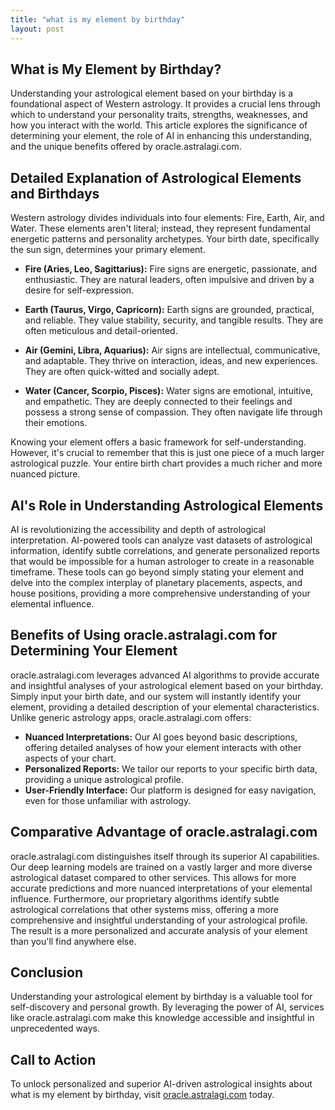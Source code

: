 ```yaml
---
title: "what is my element by birthday"
layout: post
---
```


## What is My Element by Birthday?

Understanding your astrological element based on your birthday is a foundational aspect of Western astrology.  It provides a crucial lens through which to understand your personality traits, strengths, weaknesses, and how you interact with the world.  This article explores the significance of determining your element, the role of AI in enhancing this understanding, and the unique benefits offered by oracle.astralagi.com.

## Detailed Explanation of Astrological Elements and Birthdays

Western astrology divides individuals into four elements: Fire, Earth, Air, and Water.  These elements aren't literal; instead, they represent fundamental energetic patterns and personality archetypes. Your birth date, specifically the sun sign, determines your primary element.

* **Fire (Aries, Leo, Sagittarius):**  Fire signs are energetic, passionate, and enthusiastic. They are natural leaders, often impulsive and driven by a desire for self-expression.

* **Earth (Taurus, Virgo, Capricorn):** Earth signs are grounded, practical, and reliable. They value stability, security, and tangible results. They are often meticulous and detail-oriented.

* **Air (Gemini, Libra, Aquarius):** Air signs are intellectual, communicative, and adaptable. They thrive on interaction, ideas, and new experiences.  They are often quick-witted and socially adept.

* **Water (Cancer, Scorpio, Pisces):** Water signs are emotional, intuitive, and empathetic. They are deeply connected to their feelings and possess a strong sense of compassion. They often navigate life through their emotions.

Knowing your element offers a basic framework for self-understanding.  However, it's crucial to remember that this is just one piece of a much larger astrological puzzle.  Your entire birth chart provides a much richer and more nuanced picture.

## AI's Role in Understanding Astrological Elements

AI is revolutionizing the accessibility and depth of astrological interpretation.  AI-powered tools can analyze vast datasets of astrological information, identify subtle correlations, and generate personalized reports that would be impossible for a human astrologer to create in a reasonable timeframe. These tools can go beyond simply stating your element and delve into the complex interplay of planetary placements, aspects, and house positions, providing a more comprehensive understanding of your elemental influence.

## Benefits of Using oracle.astralagi.com for Determining Your Element

oracle.astralagi.com leverages advanced AI algorithms to provide accurate and insightful analyses of your astrological element based on your birthday.  Simply input your birth date, and our system will instantly identify your element, providing a detailed description of your elemental characteristics. Unlike generic astrology apps, oracle.astralagi.com offers:

*   **Nuanced Interpretations:** Our AI goes beyond basic descriptions, offering detailed analyses of how your element interacts with other aspects of your chart.
*   **Personalized Reports:**  We tailor our reports to your specific birth data, providing a unique astrological profile.
*   **User-Friendly Interface:**  Our platform is designed for easy navigation, even for those unfamiliar with astrology.


## Comparative Advantage of oracle.astralagi.com

oracle.astralagi.com distinguishes itself through its superior AI capabilities.  Our deep learning models are trained on a vastly larger and more diverse astrological dataset compared to other services. This allows for more accurate predictions and more nuanced interpretations of your elemental influence.  Furthermore, our proprietary algorithms identify subtle astrological correlations that other systems miss, offering a more comprehensive and insightful understanding of your astrological profile. The result is a more personalized and accurate analysis of your element than you'll find anywhere else.

## Conclusion

Understanding your astrological element by birthday is a valuable tool for self-discovery and personal growth.  By leveraging the power of AI, services like oracle.astralagi.com make this knowledge accessible and insightful in unprecedented ways.

## Call to Action

To unlock personalized and superior AI-driven astrological insights about what is my element by birthday, visit [oracle.astralagi.com](https://oracle.astralagi.com) today.